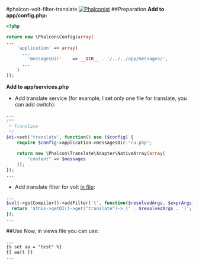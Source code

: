 #phalcon-volt-filter-translate
[![Phalconist](http://phalconist.com/ta-tikoma/phalcon-volt-filter-translate/default.svg)](http://phalconist.com/ta-tikoma/phalcon-volt-filter-translate)
##Preparation
**Add to app/config.php:**
```php
<?php

return new \Phalcon\Config(array(
...
    'application' => array(
      ...
        'messagesDir'    => __DIR__ . '/../../app/messages/',
      ...
    )
));
```
**Add to app/services.php**
+ Add translate service (for example, I set only one file for translate, you can add switch):
```php
...
/**
 * Translate
 */
$di->set('translate', function() use ($config) {
    require $config->application->messagesDir."ru.php";

    return new \Phalcon\Translate\Adapter\NativeArray(array(
        "content" => $messages
    ));
});
...
```
+ Add translate filter for volt [in file](https://github.com/ta-tikoma/phalcon-volt-translate/blob/master/app/config/services.php#L57):
```php
...
$volt->getCompiler()->addFilter('t', function($resolvedArgs, $exprArgs) use ($di) {
  return '$this->getDI()->get("translate")->_(' . $resolvedArgs . ')';
});
...
```
##Use
Now, in views file you can use: 
```twig
...
{% set aa = "test" %}
{{ aa|t }}
...
```
